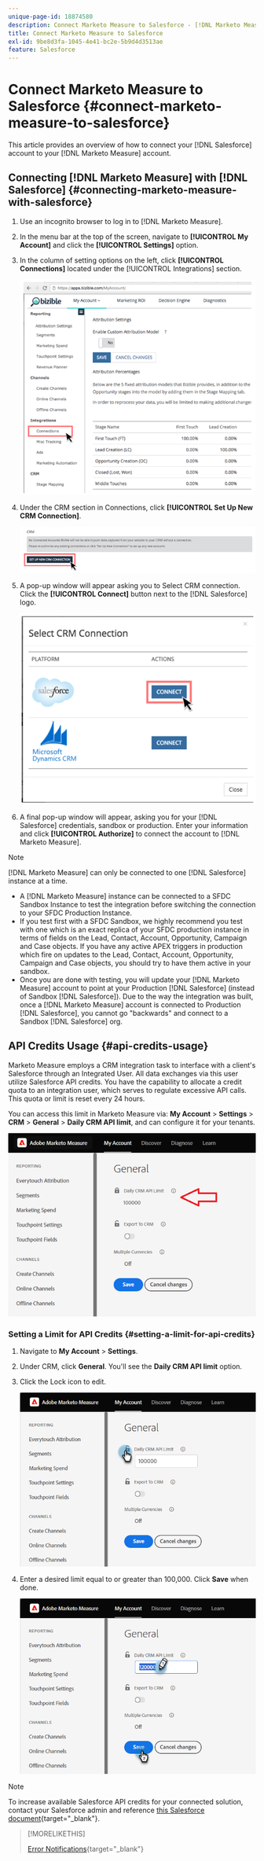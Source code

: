 ```yaml
---
unique-page-id: 18874580
description: Connect Marketo Measure to Salesforce - [!DNL Marketo Measure] - Product Documentation
title: Connect Marketo Measure to Salesforce
exl-id: 9be8d3fa-1045-4e41-bc2e-5b9d4d3513ae
feature: Salesforce
---
```

# Connect Marketo Measure to Salesforce {#connect-marketo-measure-to-salesforce}

This article provides an overview of how to connect your [!DNL Salesforce] account to your [!DNL Marketo Measure] account.

## Connecting [!DNL Marketo Measure] with [!DNL Salesforce] {#connecting-marketo-measure-with-salesforce}

1. Use an incognito browser to log in to [!DNL Marketo Measure].

1. In the menu bar at the top of the screen, navigate to **[!UICONTROL My Account]** and click the **[!UICONTROL Settings]** option.

1. In the column of setting options on the left, click **[!UICONTROL Connections]** located under the [!UICONTROL Integrations] section.

   ![](assets/connect-marketo-measure-to-salesforce-1.png)

1. Under the CRM section in Connections, click **[!UICONTROL Set Up New CRM Connection]**.

   ![](assets/connect-marketo-measure-to-salesforce-2.png)

1. A pop-up window will appear asking you to Select CRM connection. Click the **[!UICONTROL Connect]** button next to the [!DNL Salesforce] logo.

   ![](assets/connect-marketo-measure-to-salesforce-3.png)

1. A final pop-up window will appear, asking you for your [!DNL Salesforce] credentials, sandbox or production. Enter your information and click **[!UICONTROL Authorize]** to connect the account to [!DNL Marketo Measure].

>[!NOTE]
>
>[!DNL Marketo Measure] can only be connected to one [!DNL Salesforce] instance at a time.
>
>* A [!DNL Marketo Measure] instance can be connected to a SFDC Sandbox Instance to test the integration before switching the connection to your SFDC Production Instance.
>* If you test first with a SFDC Sandbox, we highly recommend you test with one which is an exact replica of your SFDC production instance in terms of fields on the Lead, Contact, Account, Opportunity, Campaign and Case objects. If you have any active APEX triggers in production which fire on updates to the Lead, Contact, Account, Opportunity, Campaign and Case objects, you should try to have them active in your sandbox.
>* Once you are done with testing, you will update your [!DNL Marketo Measure] account to point at your Production [!DNL Salesforce] (instead of Sandbox [!DNL Salesforce]). Due to the way the integration was built, once a [!DNL Marketo Measure] account is connected to Production [!DNL Salesforce], you cannot go "backwards" and connect to a Sandbox [!DNL Salesforce] org.

## API Credits Usage {#api-credits-usage}

Marketo Measure employs a CRM integration task to interface with a client's Salesforce through an Integrated User. All data exchanges via this user utilize Salesforce API credits. You have the capability to allocate a credit quota to an integration user, which serves to regulate excessive API calls. This quota or limit is reset every 24 hours.

You can access this limit in Marketo Measure via: **My Account** > **Settings** > **CRM** > **General** > **Daily CRM API limit**, and can configure it for your tenants.

   ![](assets/connect-marketo-measure-to-salesforce-4.png)

### Setting a Limit for API Credits {#setting-a-limit-for-api-credits}

1. Navigate to **My Account** > **Settings**.

1. Under CRM, click **General**. You'll see the **Daily CRM API limit** option.

1. Click the Lock icon to edit.

   ![](assets/connect-marketo-measure-to-salesforce-5.png)

1. Enter a desired limit equal to or greater than 100,000. Click **Save** when done.

   ![](assets/connect-marketo-measure-to-salesforce-6.png)

>[!NOTE]
>
>To increase available Salesforce API credits for your connected solution, contact your Salesforce admin and reference [this Salesforce document](https://developer.salesforce.com/docs/atlas.en-us.salesforce_app_limits_cheatsheet.meta/salesforce_app_limits_cheatsheet/salesforce_app_limits_platform_api.htm){target="_blank"}.

>[!MORELIKETHIS]
>
>[Error Notifications](/help/configuration-and-setup/getting-started-with-marketo-measure/error-notifications.md){target="_blank"}
